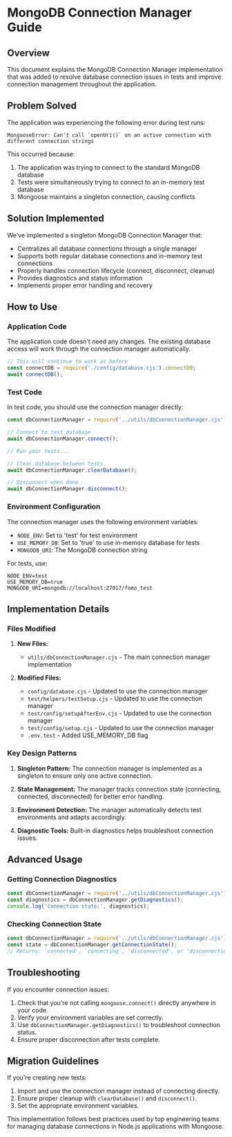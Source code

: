 # MongoDB Connection Manager Guide

## Overview

This document explains the MongoDB Connection Manager implementation that was added to resolve database connection issues in tests and improve connection management throughout the application.

## Problem Solved

The application was experiencing the following error during test runs:

```
MongooseError: Can't call `openUri()` on an active connection with different connection strings
```

This occurred because:
1. The application was trying to connect to the standard MongoDB database
2. Tests were simultaneously trying to connect to an in-memory test database
3. Mongoose maintains a singleton connection, causing conflicts

## Solution Implemented

We've implemented a singleton MongoDB Connection Manager that:
- Centralizes all database connections through a single manager
- Supports both regular database connections and in-memory test connections
- Properly handles connection lifecycle (connect, disconnect, cleanup)
- Provides diagnostics and status information
- Implements proper error handling and recovery

## How to Use

### Application Code

The application code doesn't need any changes. The existing database access will work through the connection manager automatically.

```javascript
// This will continue to work as before
const connectDB = require('./config/database.cjs').connectDB;
await connectDB();
```

### Test Code

In test code, you should use the connection manager directly:

```javascript
const dbConnectionManager = require('../utils/dbConnectionManager.cjs');

// Connect to test database
await dbConnectionManager.connect();

// Run your tests...

// Clear database between tests
await dbConnectionManager.clearDatabase();

// Disconnect when done
await dbConnectionManager.disconnect();
```

### Environment Configuration

The connection manager uses the following environment variables:

- `NODE_ENV`: Set to 'test' for test environment
- `USE_MEMORY_DB`: Set to 'true' to use in-memory database for tests
- `MONGODB_URI`: The MongoDB connection string

For tests, use:

```
NODE_ENV=test
USE_MEMORY_DB=true
MONGODB_URI=mongodb://localhost:27017/fomo_test
```

## Implementation Details

### Files Modified

1. **New Files:**
   - `utils/dbConnectionManager.cjs` - The main connection manager implementation

2. **Modified Files:**
   - `config/database.cjs` - Updated to use the connection manager
   - `test/helpers/testSetup.cjs` - Updated to use the connection manager
   - `test/config/setupAfterEnv.cjs` - Updated to use the connection manager
   - `test/config/setup.cjs` - Updated to use the connection manager
   - `.env.test` - Added USE_MEMORY_DB flag

### Key Design Patterns

1. **Singleton Pattern:** The connection manager is implemented as a singleton to ensure only one active connection.

2. **State Management:** The manager tracks connection state (connecting, connected, disconnected) for better error handling.

3. **Environment Detection:** The manager automatically detects test environments and adapts accordingly.

4. **Diagnostic Tools:** Built-in diagnostics helps troubleshoot connection issues.

## Advanced Usage

### Getting Connection Diagnostics

```javascript
const dbConnectionManager = require('../utils/dbConnectionManager.cjs');
const diagnostics = dbConnectionManager.getDiagnostics();
console.log('Connection state:', diagnostics);
```

### Checking Connection State

```javascript
const dbConnectionManager = require('../utils/dbConnectionManager.cjs');
const state = dbConnectionManager.getConnectionState();
// Returns: 'connected', 'connecting', 'disconnected', or 'disconnecting'
```

## Troubleshooting

If you encounter connection issues:

1. Check that you're not calling `mongoose.connect()` directly anywhere in your code.
2. Verify your environment variables are set correctly.
3. Use `dbConnectionManager.getDiagnostics()` to troubleshoot connection status.
4. Ensure proper disconnection after tests complete.

## Migration Guidelines

If you're creating new tests:

1. Import and use the connection manager instead of connecting directly.
2. Ensure proper cleanup with `clearDatabase()` and `disconnect()`.
3. Set the appropriate environment variables.

This implementation follows best practices used by top engineering teams for managing database connections in Node.js applications with Mongoose. 